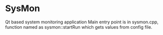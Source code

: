 # SysMon
Qt based system monitoring application
Main entry point is in sysmon.cpp, function named as sysmon::startRun which gets values from config file.
